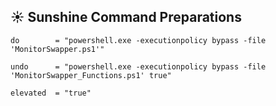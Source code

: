 ## ☀️ Sunshine Command Preparations

`do        = "powershell.exe -executionpolicy bypass -file 'MonitorSwapper.ps1'"`

`undo      = "powershell.exe -executionpolicy bypass -file 'MonitorSwapper_Functions.ps1' true"`

`elevated  = "true"`
